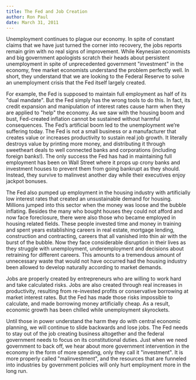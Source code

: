 ```yaml
---
title: The Fed and Job Creation
author: Ron Paul
date: March 31, 2011
---
```


Unemployment continues to plague our economy. In spite of constant
claims that we have just turned the corner into recovery, the jobs
reports remain grim with no real signs of improvement. While Keynesian
economists and big government apologists scratch their heads about
persistent unemployment in spite of unprecedented government
"investment" in the economy, free market economists understand the
problem perfectly well. In short, they understand that we are looking
to the Federal Reserve to solve an unemployment crisis that the Fed
itself largely created.

For example, the Fed is supposed to maintain full employment as half of
its "dual mandate". But the Fed simply has the wrong tools to do this.
In fact, its credit expansion and manipulation of interest rates cause
harm when they are applied to "help" the economy. As we saw with the
housing boom and bust, Fed-created inflation cannot be sustained
without harmful consequences. The Fed’s artificial boom led to the
unemployment we’re suffering today. The Fed is not a small business or
a manufacturer that creates value or increases productivity to sustain
real job growth. It literally destroys value by printing more money,
and distributing it through sweetheart deals to well connected banks
and corporations (including foreign banks!). The only success the Fed
has had in maintaining full employment has been on Wall Street where it
props up crony banks and investment houses to prevent them from going
bankrupt as they should. Instead, they survive to malinvest another day
while their executives enjoy jackpot bonuses.

The Fed also pumped up employment in the housing industry with
artificially low interest rates that created an unsustainable demand
for housing. Millions jumped into this sector when the money was loose
and the bubble inflating. Besides the many who bought houses they could
not afford and now face foreclosure, there were also those who became
employed in housing related fields. These people invested time and
money in training and spent years establishing careers in real estate,
mortgage lending, construction and contracting, careers that all
vanished into thin air with the burst of the bubble. Now they face
considerable disruption in their lives as they struggle with
unemployment, underemployment and decisions about retraining for
different careers. This amounts to a tremendous amount of unnecessary
waste that would not have occurred had the housing industry been
allowed to develop naturally according to market demands.

Jobs are properly created by entrepreneurs who are willing to work hard
and take calculated risks. Jobs are also created through real increases
in productivity, resulting from re-invested profits or conservative
borrowing at market interest rates. But the Fed has made those risks
impossible to calculate, and made borrowing money artificially cheap.
As a result, economic growth has been chilled while unemployment
skyrockets.

Until those in power understand the harm they do with central economic
planning, we will continue to slide backwards and lose jobs. The Fed
needs to stay out of the job creating business altogether and the
federal government needs to focus on its constitutional duties. Just
when we need government to back off, we hear about more government
intervention in the economy in the form of more spending, only they
call it "investment". It is more properly called "malinvestment", and
the resources that are funneled into industries by government policies
will only hurt employment more in the long run.

